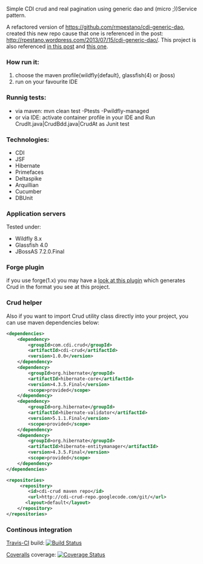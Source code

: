 Simple CDI crud and real pagination using generic dao and (micro ;))Service pattern.

A refactored version of https://github.com/rmpestano/cdi-generic-dao, created this new repo cause that one is referenced in the post: http://rpestano.wordpress.com/2013/07/15/cdi-generic-dao/.
This project is also referenced [in this post](http://rpestano.wordpress.com/2014/11/04/cdi-crud-multi-tenancy/) and [this one](http://rpestano.wordpress.com/2014/11/08/arquillian-cucumber-dbunit/).


### How run it:

1. choose the maven profile(wildfly{default}, glassfish(4) or jboss)
2. run on your favourite IDE

### Runnig tests:

* via maven: mvn clean test -Ptests -Pwildfly-managed 
* or via IDE: activate container profile in your IDE and Run CrudIt.java|CrudBdd.java|CrudAt as Junit test


### Technologies:

* CDI
* JSF
* Hibernate
* Primefaces
* Deltaspike
* Arquillian
* Cucumber
* DBUnit


### Application servers
Tested under:
* Wildfly 8.x
* Glassfish 4.0
* JBossAS 7.2.0.Final

### Forge plugin
if you use forge(1.x) you may have a [look at this plugin](https://github.com/rmpestano/crud-plugin) which generates Crud in the format you see at this project. 

### Crud helper 
Also if you want to import Crud utility class directly into your project, you can use maven dependencies below:

```xml
<dependencies>
	<dependency>
		<groupId>com.cdi.crud</groupId>
		<artifactId>cdi-crud</artifactId>
		<version>1.0.0</version>
	</dependency>
	<dependency>
		<groupId>org.hibernate</groupId>
		<artifactId>hibernate-core</artifactId>
		<version>4.3.5.Final</version>
		<scope>provided</scope>
	</dependency>
	<dependency>
		<groupId>org.hibernate</groupId>
		<artifactId>hibernate-validator</artifactId>
		<version>5.1.1.Final</version>
		<scope>provided</scope>
	</dependency>
	<dependency>
		<groupId>org.hibernate</groupId>
		<artifactId>hibernate-entitymanager</artifactId>
		<version>4.3.5.Final</version>
		<scope>provided</scope>
	</dependency>
</dependencies>

<repositories>
     <repository>
        <id>cdi-crud maven repo</id>
        <url>http://cdi-crud-repo.googlecode.com/git/</url>
       <layout>default</layout>
    </repository>
</repositories>
```
### Continous integration
[Travis-CI](https://travis-ci.org/rmpestano/cdi-crud) build:
[![Build Status](https://travis-ci.org/rmpestano/cdi-crud.png)](https://travis-ci.org/rmpestano/cdi-crud)

[Coveralls](https://coveralls.io/repos/rmpestano/cdi-crud/) coverage:
[![Coverage Status](https://coveralls.io/repos/rmpestano/cdi-crud/badge.png)](https://coveralls.io/r/rmpestano/cdi-crud)
